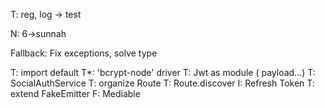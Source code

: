 T: reg, log -> test

N: 6->sunnah

Fallback: Fix exceptions, solve type

T: import default
T*: 'bcrypt-node' driver
T: Jwt as module ( payload...)
T: SocialAuthService
T: organize Route
T: Route.discover
I: Refresh Token
T: extend FakeEmitter
F: Mediable